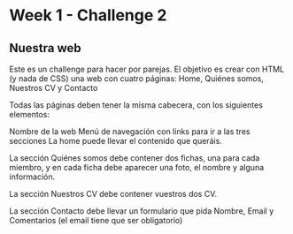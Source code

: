 # Week 1 - Challenge 2

## Nuestra web

Este es un challenge para hacer por parejas.
El objetivo es crear con HTML (y nada de CSS) una web con cuatro páginas: Home, Quiénes somos, Nuestros CV y Contacto

Todas las páginas deben tener la misma cabecera, con los siguientes elementos:

Nombre de la web
Menú de navegación con links para ir a las tres secciones
La home puede llevar el contenido que queráis.

La sección Quiénes somos debe contener dos fichas, una para cada miembro, y en cada ficha debe aparecer una foto, el nombre y alguna información.

La sección Nuestros CV debe contener vuestros dos CV.

La sección Contacto debe llevar un formulario que pida Nombre, Email y Comentarios (el email tiene que ser obligatorio)

